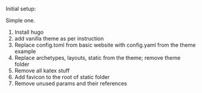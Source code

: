 Initial setup:

Simple one.
1. Install hugo
2. add vanilla theme as per instruction
3. Replace config.toml from basic website with config.yaml from the theme example
4. Replace archetypes, layouts, static from the theme; remove theme folder
5. Remove all katex stuff
6. Add favicon to the root of static folder
7. Remove unused params and their references